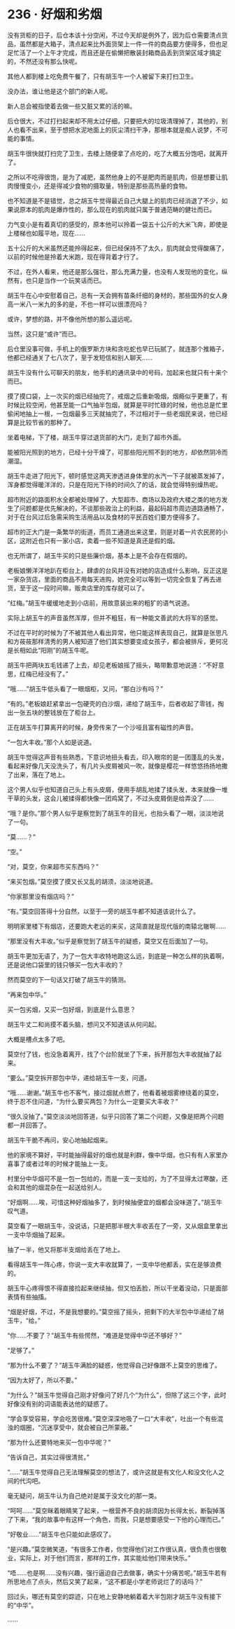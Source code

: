 # 236 · 好烟和劣烟

没有货柜的日子，后仓本该十分空闲，不过今天却是例外了，因为后仓需要清点货品，虽然都是大箱子，清点起来比外面货架上一件一件的商品要方便得多，但也足足忙活了一个上午才完成，而且还是在偷懒把散装封箱商品丢到货架区域才搞定的，不然还没有那么快呢。

其他人都到楼上吃免费午餐了，只有胡玉牛一个人被留下来打扫卫生。

没办法，谁让他是这个部门的新人呢。

新人总会被指使着去做一些又脏又累的活的嘛。

后仓很大，不过打扫起来却不用太过仔细，只要把大的垃圾清理掉了，其他的，别人也看不出来，至于想把水泥地面上的灰尘清扫干净，那根本就是痴人说梦，不可能的事情。

胡玉牛很快就打扫完了卫生，去楼上随便拿了点吃的，吃了大概五分饱吧，就离开了。

之所以不吃得很饱，是为了减肥，虽然他身上的不是肥肉而是肌肉，但是想要让肌肉慢慢变小，还是得减少食物的摄取量，特别是那些高热量的食物。

也不知道是不是错觉，总之胡玉牛觉得最近自己大腿上的肌肉已经消退了不少，如果说原本的肌肉是爆炸性的，那么现在的肌肉就只属于普通范畴的健壮而已。

力气变小是有着真切的感受的，原本他可以拎着一袋五十公斤的大米飞奔，即使是上楼梯也如履平地，现在……

五十公斤的大米虽然还能拎得起来，但已经保持不了太久，肌肉就会觉得酸痛了，以前的时候他是拎着大米跑，现在得背着才行了。

不过，在外人看来，他还是那么强壮，那么充满力量，也没有人发现他的变化，纵然有，也只是当作一个玩笑话而已。

胡玉牛在心中安慰着自己，总有一天会拥有苗条纤细的身材的，那些国外的女人身高一米八一米九的多的是，不也一样可以很漂亮吗？

或许，梦想的路，并不像他所想的那么遥远呢。

当然，这只是“或许”而已。

后仓里没事可做，手机上的俄罗斯方块和贪吃蛇也早已玩腻了，就连那个推箱子，他都已经通关了七八次了，至于发短信和别人聊天……

胡玉牛没有什么可聊天的朋友，他手机的通讯录中的号码，加起来也就只有十来个而已。

摸了摸口袋，上一次买的烟已经抽完了，戒烟之后重新吸烟，烟瘾似乎更重了，有时候比较空闲，他甚至能一口气抽半包烟，就算是平时忙碌的时候，他也总是忙里偷闲地抽上一根，一包烟最多三天就抽完了，不过相对于一些老烟民来说，他已经算是比较节省的那种了。

坐着电梯，下了楼，胡玉牛穿过退货部的大门，走到了超市外面。

能被阳光照到的地方，已经十分干燥了，可那些阳光照不到的地方，却依然阴冷而潮湿。

胡玉牛走进了阳光下，顿时感觉这两天渗透进身体里的水汽一下子就被蒸发掉了，浑身都觉得暖洋洋的，只是在阳光下待的时间久了的话，就会觉得特别燥热呢。

超市附近的路面积水全都被处理掉了，大型超市、商场以及政府大楼之类的地方发生了问题都是优先解决的，不谈那些政治上的利益，最起码超市周边道路通畅了，对于在台风过后急需采购生活用品以及食材的平民百姓们要方便得多了。

超市的正大门是一条繁华的街道，而员工通道出来这里，则是对着一片农民房的小区，这附近也只有一家小店，卖着一些不知道是真还是假的烟。

也无所谓了，胡玉牛买的只是些廉价烟，基本上是不会存在假烟的。

老板娘懒洋洋地趴在柜台上，肆虐的台风并没有对她的店造成什么影响，反正这是一家杂货店，里面的商品不用每天进购，她完全可以等到一切完全恢复了再去进货，至于这一段时间嘛，贩卖店里的库存就可以了。

“红梅。”胡玉牛缓缓地走到小店前，用故意装出来的粗犷的语气说道。

实际上胡玉牛的声音虽然浑厚，但并不粗狂，有一种能文善武的大将军的感觉。

不过在平时的时候为了不被其他人看出异常，他只能这样表现自己，就算是张思凡和方莜莜那样清秀的男人被知道了他们其实想要变成女孩子，都会被排斥，更何况是长相如此“阳刚”的胡玉牛呢。

胡玉牛把两块五毛钱递了上去，却见老板娘摇了摇头，略带歉意地说道：“不好意思，红梅已经没有了。”

“哦……”胡玉牛低头看了一眼烟柜，又问，“那白沙有吗？”

“有的。”老板娘赶紧拿出一包硬壳的白沙烟，递给了胡玉牛，后者收起了零钱，掏出一张五块的整钱放在了柜台上。

正在胡玉牛打算离开的时候，身旁传来了一个沙哑且富有磁性的声音。

“一包大丰收。”那个人如是说道。

胡玉牛觉得这声音有些熟悉，下意识地扭头看去，印入眼帘的是一团蓬乱的头发，看起来好像几天没洗头了，有几片头皮屑被风一吹，就像是樱花一样悠悠扬扬地撒了出来，落在了地上。

这个男人似乎也知道自己头上有头皮屑，便用手胡乱地揉了揉头发，本来就像一堆干草的头发，这会儿被揉得都快像一团鸡窝了，不过头皮屑倒是给弄没了……

“哦？是你。”那个男人似乎是察觉到了胡玉牛的目光，也抬头看了一眼，淡淡地说了一句。

“莫……？”

“空。”

“对，莫空，你来超市买东西吗？”

“来买包烟。”莫空摸了摸又长又乱的胡须，淡淡地说道。

“你家那里没有烟店吗？”

“有。”莫空回答得十分自然，以至于一旁的胡玉牛都不知道该说什么了。

明明家里楼下有烟店，还要跑大老远的来买，这简直就是现代版的南辕北辙啊……

“那里没有大丰收。”似乎是察觉到了胡玉牛的疑惑，莫空又在后面加了一句。

胡玉牛更加无语了，为了一包大丰收特地跑这么远，到底是一种怎么样的执着啊，还是说他口袋里的钱只够买一包大丰收的？

然而莫空的下一句话又打破了胡玉牛的猜测。

“再来包中华。”

买一包劣烟，又买一包好烟，到底是什么意思？

胡玉牛丈二和尚摸不着头脑，想问又不知道该从何问起。

大概是槽点太多了吧。

莫空付了钱，也没急着离开，找了个台阶就坐了下来，拆开那包大丰收就抽了起来。

“要么。”莫空拆开那包中华，递给胡玉牛一支，问道。

“哦……谢谢。”胡玉牛也不客气，接过烟就点燃了，他看着被烟雾缭绕着的莫空，终于忍不住问道，“为什么要买两包？为什么一定要买大丰收？”

“很久没抽了。”莫空淡淡地回答道，似乎只回答了第二个问题，又像是把两个问题都一并回答了。

胡玉牛干脆不再问，安心地抽起烟来。

他的家境不算好，平时能抽得最好的烟也就是利群，像中华烟，也只有有人家里办喜事了或者过年的时候才能抽上一支。

村里分中华烟可不是一包一包给的，而是一支一支给的，为了不显得太过寒酸，还会和其他的烟混杂在一起送给别人。

“好烟啊……唉，可惜这种好烟抽多了，到时候抽便宜的烟都会没味道了。”胡玉牛叹气道。

莫空看了一眼胡玉牛，没说话，只是把那半根大丰收丢在了一旁，又从烟盒里拿出一支中华烟抽了起来。

抽了一半，他又将那半支烟给丢在了地上。

看得胡玉牛一阵心疼，你说一支大丰收就算了，一支中华他都丢，实在是够浪费的。

胡玉牛心疼得恨不得直接捡起来继续抽，但又怕丢脸，所以干坐着没动，只是面部表情有些抽搐。

“烟是好烟，不过，不是我想要的。”莫空摇了摇头，把剩下的大半包中华递给了胡玉牛，“给。”

“你……不要了？”胡玉牛有些愕然，“难道是觉得中华还不够好？”

“足够了。”

“那为什么不要了？”胡玉牛满脸的疑惑，他觉得自己好像跟不上莫空的思维了。

“因为太好了，所以不要。”

“为什么？”胡玉牛觉得自己刚才好像问了好几个“为什么”，但除了这三个字，此时好像没有别的词语能表达他的疑惑了。

“学会享受容易，学会吃苦很难。”莫空深深地吸了一口“大丰收”，吐出一个有些混浊的烟圈，“沉迷享受中，就会被自己所蒙蔽。”

“那为什么还要特地来买一包中华呢？”

“告诉自己，其实过得很清贫。”

“……”胡玉牛觉得自己无法理解莫空的想法了，或许这就是有文化人和没文化人之间的代沟吧。

毫无疑问，胡玉牛认为自己绝对是属于没文化的那一类。

“呵呵……”莫空眯着眼睛笑了起来，一根营养不良的胡须因为长得太长，断裂掉落了下来，“我的故事中有这样一个角色，而我，只是想要感受一下他的心理而已。”

“好敬业……”胡玉牛也只能如此感叹了。

“是兴趣。”莫空微笑道，“有很多工作者，你觉得他们对工作很认真，很负责也很敬业，实际上，对于他们而言，那样的工作，其实能给他们带来快乐。”

“唔……也是啊……没有兴趣，强行逼迫自己去做事，确实十分痛苦呢。”胡玉牛若有所思地点了点头，然后又笑了起来，“这不都是小学老师说烂了的话吗？”

回过头，哪还有莫空的踪迹，只在地上安静地躺着着大半包刚才胡玉牛没有接下的“中华”。

……

